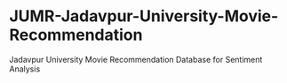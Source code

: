# JUMR-Jadavpur-University-Movie-Recommendation
Jadavpur University Movie Recommendation Database for Sentiment Analysis
